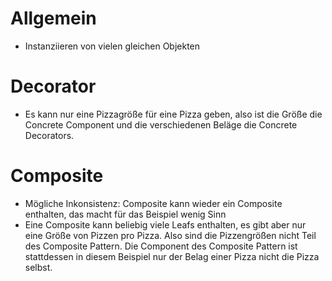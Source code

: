 Allgemein
=========

- Instanziieren von vielen gleichen Objekten

Decorator
=========

- Es kann nur eine Pizzagröße für eine Pizza geben, also ist die Größe die Concrete Component und die verschiedenen Beläge die Concrete Decorators.

Composite
=========

- Mögliche Inkonsistenz: Composite kann wieder ein Composite enthalten, das macht für das Beispiel wenig Sinn
- Eine Composite kann beliebig viele Leafs enthalten, es gibt aber nur eine Größe von Pizzen pro Pizza. Also sind die Pizzengrößen nicht Teil des Composite Pattern. Die Component des Composite Pattern ist stattdessen in diesem Beispiel nur der Belag einer Pizza nicht die Pizza selbst.
